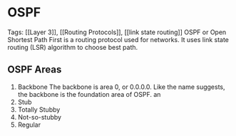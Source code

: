 # OSPF
Tags: [[Layer 3]], [[Routing Protocols]], [[link state routing]]
OSPF or Open Shortest Path First is a routing protocol used for networks. It uses link state routing (LSR) algorithm to choose best path. 

## OSPF Areas
1. Backbone
	The backbone is area 0, or 0.0.0.0. Like the name suggests, the backbone is the foundation area of OSPF. an 
1. Stub
2. Totally Stubby
3. Not-so-stubby
4. Regular